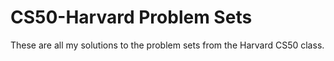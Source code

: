 # CS50-Harvard Problem Sets
These are all my solutions to the problem sets from the Harvard CS50 class.
